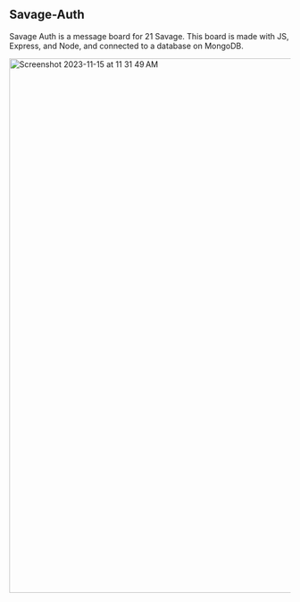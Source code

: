## Savage-Auth

Savage Auth is a message board for 21 Savage. This board is made with JS, Express, and Node, and connected to a database on MongoDB.

<img width="956" alt="Screenshot 2023-11-15 at 11 31 49 AM" src="https://github.com/kezthom/savage-auth/assets/137250400/d31735ad-bb0c-4811-b4fa-7760b07dc774">
